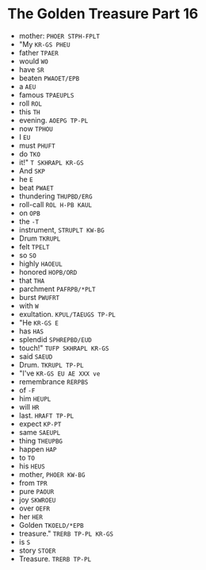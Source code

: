 # The Golden Treasure Part 16

* mother: `PHOER STPH-FPLT`
* "My `KR-GS PHEU`
* father `TPAER`
* would `WO`
* have `SR`
* beaten `PWAOET/EPB`
* a `AEU`
* famous `TPAEUPLS`
* roll `ROL`
* this `TH`
* evening. `AOEPG TP-PL`
* now `TPHOU`
* I `EU`
* must `PHUFT`
* do `TKO`
* it!" `T SKHRAPL KR-GS`
* And `SKP`
* he `E`
* beat `PWAET`
* thundering `THUPBD/ERG`
* roll-call `ROL H-PB KAUL`
* on `OPB`
* the `-T`
* instrument, `STRUPLT KW-BG`
* Drum `TKRUPL`
* felt `TPELT`
* so `SO`
* highly `HAOEUL`
* honored `HOPB/ORD`
* that `THA`
* parchment `PAFRPB/*PLT`
* burst `PWUFRT`
* with `W`
* exultation. `KPUL/TAEUGS TP-PL`
* "He `KR-GS E`
* has `HAS`
* splendid `SPHREPBD/EUD`
* touch!" `TUFP SKHRAPL KR-GS`
* said `SAEUD`
* Drum. `TKRUPL TP-PL`
* "I've `KR-GS EU AE XXX ve`
* remembrance `RERPBS`
* of `-F`
* him `HEUPL`
* will `HR`
* last. `HRAFT TP-PL`
* expect `KP-PT`
* same `SAEUPL`
* thing `THEUPBG`
* happen `HAP`
* to `TO`
* his `HEUS`
* mother, `PHOER KW-BG`
* from `TPR`
* pure `PAOUR`
* joy `SKWROEU`
* over `OEFR`
* her `HER`
* Golden `TKOELD/*EPB`
* treasure." `TRERB TP-PL KR-GS`
* is `S`
* story `STOER`
* Treasure. `TRERB TP-PL`
